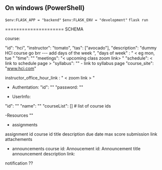 ## On windows (PowerShell)

`$env:FLASK_APP = "backend"`
`$env:FLASK_ENV = "development"`
`flask run`

=====================
SCHEMA

course: 

"id": "hci",
"instructor": "tomato",
"tas": ["avocado"],
"description": "dummy HCI course go brr   --- add days of the week ",
"days of week" : " < eg mon, tue "
"time": "" 
"meetings": "< upcoming class zoom link> "
"schedule": < link to schedule page >
"syllabus": "" - link to syllabus page
"course_site": "www.hci.com"

instructor_office_hour_link : " < zoom link > "

- Authentation: 
"id": ""
"password: ""

- UserInfo: 

"id": ""
"name": ""
"courseList": [] # list of course ids

-Resources 
""

- assignments

assignment id 
course id
title
description
due date
max score
submission link
attachements

- announcements
course id: 
Annoucement id:
Announcement title
announcement description
link: 

notification ?? 